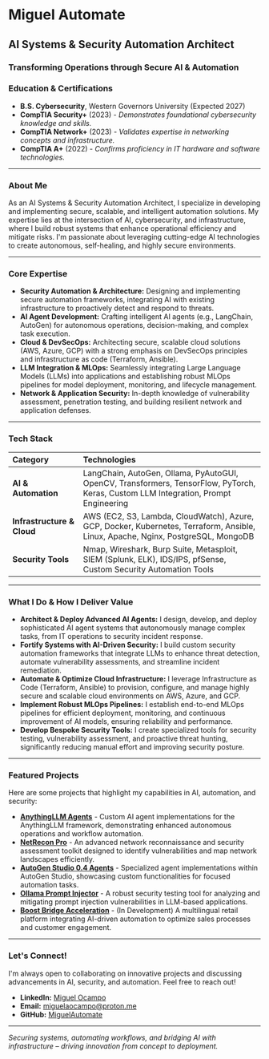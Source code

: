 # Miguel Automate

## AI Systems & Security Automation Architect

### **Transforming Operations through Secure AI & Automation**

### **Education & Certifications**

* **B.S. Cybersecurity**, Western Governors University (Expected 2027)
* **CompTIA Security+** (2023) - *Demonstrates foundational cybersecurity knowledge and skills.*
* **CompTIA Network+** (2023) - *Validates expertise in networking concepts and infrastructure.*
* **CompTIA A+** (2022) - *Confirms proficiency in IT hardware and software technologies.*

---

### **About Me**

As an AI Systems & Security Automation Architect, I specialize in developing and implementing secure, scalable, and intelligent automation solutions. My expertise lies at the intersection of AI, cybersecurity, and infrastructure, where I build robust systems that enhance operational efficiency and mitigate risks. I'm passionate about leveraging cutting-edge AI technologies to create autonomous, self-healing, and highly secure environments.

---

### **Core Expertise**

* **Security Automation & Architecture:** Designing and implementing secure automation frameworks, integrating AI with existing infrastructure to proactively detect and respond to threats.
* **AI Agent Development:** Crafting intelligent AI agents (e.g., LangChain, AutoGen) for autonomous operations, decision-making, and complex task execution.
* **Cloud & DevSecOps:** Architecting secure, scalable cloud solutions (AWS, Azure, GCP) with a strong emphasis on DevSecOps principles and infrastructure as code (Terraform, Ansible).
* **LLM Integration & MLOps:** Seamlessly integrating Large Language Models (LLMs) into applications and establishing robust MLOps pipelines for model deployment, monitoring, and lifecycle management.
* **Network & Application Security:** In-depth knowledge of vulnerability assessment, penetration testing, and building resilient network and application defenses.

---

### **Tech Stack**

| Category                   | Technologies                                                         |
| :------------------------- | :------------------------------------------------------------------- |
| **AI & Automation** | LangChain, AutoGen, Ollama, PyAutoGUI, OpenCV, Transformers, TensorFlow, PyTorch, Keras, Custom LLM Integration, Prompt Engineering |
| **Infrastructure & Cloud** | AWS (EC2, S3, Lambda, CloudWatch), Azure, GCP, Docker, Kubernetes, Terraform, Ansible, Linux, Apache, Nginx, PostgreSQL, MongoDB |
| **Security Tools** | Nmap, Wireshark, Burp Suite, Metasploit, SIEM (Splunk, ELK), IDS/IPS, pfSense, Custom Security Automation Tools |

---

### **What I Do & How I Deliver Value**

* **Architect & Deploy Advanced AI Agents:** I design, develop, and deploy sophisticated AI agent systems that autonomously manage complex tasks, from IT operations to security incident response.
* **Fortify Systems with AI-Driven Security:** I build custom security automation frameworks that integrate LLMs to enhance threat detection, automate vulnerability assessments, and streamline incident remediation.
* **Automate & Optimize Cloud Infrastructure:** I leverage Infrastructure as Code (Terraform, Ansible) to provision, configure, and manage highly secure and scalable cloud environments on AWS, Azure, and GCP.
* **Implement Robust MLOps Pipelines:** I establish end-to-end MLOps pipelines for efficient deployment, monitoring, and continuous improvement of AI models, ensuring reliability and performance.
* **Develop Bespoke Security Tools:** I create specialized tools for security testing, vulnerability assessment, and proactive threat hunting, significantly reducing manual effort and improving security posture.

---

### **Featured Projects**

Here are some projects that highlight my capabilities in AI, automation, and security:

* **[AnythingLLM Agents](https://github.com/MiguelAutomate/AnythingLLM-Agents)** - Custom AI agent implementations for the AnythingLLM framework, demonstrating enhanced autonomous operations and workflow automation.
* **[NetRecon Pro](https://github.com/MiguelAutomate/NetRecon-Pro)** - An advanced network reconnaissance and security assessment toolkit designed to identify vulnerabilities and map network landscapes efficiently.
* **[AutoGen Studio 0.4 Agents](https://github.com/MiguelAutomate/AutoGen-Studio-0.4-Agents)** - Specialized agent implementations within AutoGen Studio, showcasing custom functionalities for focused automation tasks.
* **[Ollama Prompt Injector](https://github.com/MiguelAutomate/Ollama-Prompt-Injector)** - A robust security testing tool for analyzing and mitigating prompt injection vulnerabilities in LLM-based applications.
* **[Boost Bridge Acceleration](https://github.com/MiguelAutomate/Boost-Bridge-Acceleration)** - (In Development) A multilingual retail platform integrating AI-driven automation to optimize sales processes and customer engagement.

---


### **Let's Connect!**

I'm always open to collaborating on innovative projects and discussing advancements in AI, security, and automation. Feel free to reach out!

* **LinkedIn:** [Miguel Ocampo](https://www.linkedin.com/in/miguel-0campo/)
* **Email:** [miguelaocampo@proton.me](mailto:miguelaocampo@proton.me)
* **GitHub:** [MiguelAutomate](https://github.com/MiguelAutomate)

---
*Securing systems, automating workflows, and bridging AI with infrastructure – driving innovation from concept to deployment.*
